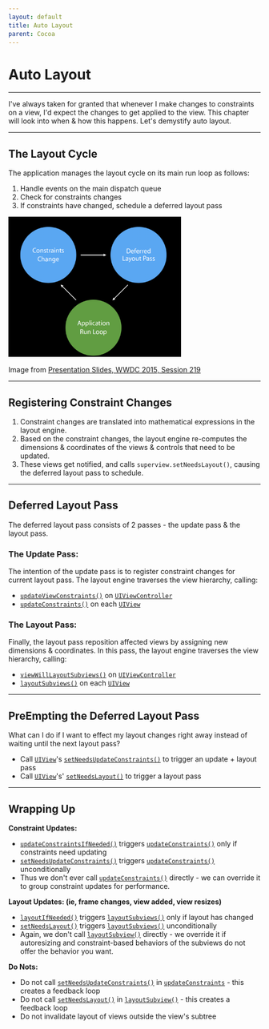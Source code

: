 ```yaml
---
layout: default
title: Auto Layout
parent: Cocoa
---
```


# Auto Layout
---
I've always taken for granted that whenever I make changes to constraints on a view, I'd expect the changes to get applied to the view.
This chapter will look into when & how this happens. Let's demystify auto layout.

---
## The Layout Cycle

The application manages the layout cycle on its main run loop as follows:
1. Handle events on the main dispatch queue
2. Check for constraints changes
3. If constraints have changed, schedule a deferred layout pass

<img src="images/layout-cycle.png" height="280"/>

Image from [Presentation Slides, WWDC 2015, Session 219](https://devstreaming-cdn.apple.com/videos/wwdc/2015/219u3bqgvsz2g/219/219_mysteries_of_auto_layout_part_2.pdf?dl=1)

---
## Registering Constraint Changes

1. Constraint changes are translated into mathematical expressions in the layout engine.
2. Based on the constraint changes, the layout engine re-computes the dimensions & coordinates of the views & controls that need to be updated.
3. These views get notified, and calls `superview.setNeedsLayout()`, causing the deferred layout pass to schedule.

---
## Deferred Layout Pass

The deferred layout pass consists of 2 passes - the update pass & the layout pass.

### The Update Pass:

The intention of the update pass is to register constraint changes for current layout pass. The layout engine traverses the view hierarchy, calling:

* [`updateViewConstraints()`](https://developer.apple.com/documentation/uikit/uiviewcontroller/1621379-updateviewconstraints) on [`UIViewController`](https://developer.apple.com/documentation/uikit/uiviewcontroller)
* [`updateConstraints()`](https://developer.apple.com/documentation/uikit/uiview/1622512-updateconstraints) on each [`UIView`](https://developer.apple.com/documentation/uikit/uiview)

### The Layout Pass:

Finally, the layout pass reposition affected views by assigning new dimensions & coordinates. In this pass, the layout engine traverses the view hierarchy, calling:

* [`viewWillLayoutSubviews()`](https://developer.apple.com/documentation/uikit/uiviewcontroller/1621437-viewwilllayoutsubviews) on [`UIViewController`](https://developer.apple.com/documentation/uikit/uiviewcontroller)
* [`layoutSubviews()`](https://developer.apple.com/documentation/uikit/uiview/1622482-layoutsubviews) on each [`UIView`](https://developer.apple.com/documentation/uikit/uiview)

---
## PreEmpting the Deferred Layout Pass

What can I do if I want to effect my layout changes right away instead of waiting until the next layout pass?

* Call [`UIView`](https://developer.apple.com/documentation/uikit/uiview)'s [`setNeedsUpdateConstraints()`](https://developer.apple.com/documentation/uikit/uiview/1622450-setneedsupdateconstraints) to trigger an update + layout pass
* Call [`UIView`](https://developer.apple.com/documentation/uikit/uiview)'s' [`setNeedsLayout()`](https://developer.apple.com/documentation/uikit/uiview/1622601-setneedslayout) to trigger a layout pass

---
## Wrapping Up

__Constraint Updates:__
* [`updateConstraintsIfNeeded()`](https://developer.apple.com/documentation/uikit/uiview/1622595-updateconstraintsifneeded) triggers [`updateConstraints()`](https://developer.apple.com/documentation/uikit/uiview/1622512-updateconstraints) only if constraints need updating
* [`setNeedsUpdateConstraints()`](https://developer.apple.com/documentation/uikit/uiview/1622450-setneedsupdateconstraints) triggers [`updateConstraints()`](https://developer.apple.com/documentation/uikit/uiview/1622512-updateconstraints) unconditionally
* Thus we don't ever call [`updateConstraints()`](https://developer.apple.com/documentation/uikit/uiview/1622512-updateconstraints) directly - we can override it to group constraint updates for performance.

__Layout Updates: (ie, frame changes, view added, view resizes)__
* [`layoutIfNeeded()`](https://developer.apple.com/documentation/uikit/uiview/1622507-layoutifneeded) triggers [`layoutSubviews()`](https://developer.apple.com/documentation/uikit/uiview/1622482-layoutsubviews) only if layout has changed
* [`setNeedsLayout()`](https://developer.apple.com/documentation/uikit/uiview/1622601-setneedslayout) triggers [`layoutSubviews()`](https://developer.apple.com/documentation/uikit/uiview/1622482-layoutsubviews) unconditionally
* Again, we don't call [`layoutSubview()`](https://developer.apple.com/documentation/uikit/uiview/1622482-layoutsubviews) directly - we override it if autoresizing and constraint-based behaviors of the subviews do not offer the behavior you want.

__Do Nots:__
* Do not call [`setNeedsUpdateConstraints()`](https://developer.apple.com/documentation/uikit/uiview/1622450-setneedsupdateconstraints) in [`updateConstraints`](https://developer.apple.com/documentation/uikit/uiview/1622512-updateconstraints) - this creates a feedback loop
* Do not call [`setNeedsLayout()`](https://developer.apple.com/documentation/uikit/uiview/1622601-setneedslayout) in [`layoutSubview()`](https://developer.apple.com/documentation/uikit/uiview/1622482-layoutsubviews) - this creates a feedback loop
* Do not invalidate layout of views outside the view's subtree

